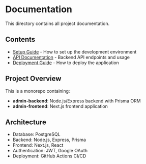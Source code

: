 # Documentation

This directory contains all project documentation.

## Contents

- [Setup Guide](setup.md) - How to set up the development environment
- [API Documentation](api.md) - Backend API endpoints and usage
- [Deployment Guide](deployment.md) - How to deploy the application

## Project Overview

This is a monorepo containing:
- **admin-backend**: Node.js/Express backend with Prisma ORM
- **admin-frontend**: Next.js frontend application

## Architecture

- Database: PostgreSQL
- Backend: Node.js, Express, Prisma
- Frontend: Next.js, React
- Authentication: JWT, Google OAuth
- Deployment: GitHub Actions CI/CD